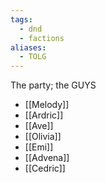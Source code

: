 ```yaml
---
tags:
  - dnd
  - factions
aliases:
  - TOLG
---
```

The party; the GUYS
- [[Melody]]
- [[Ardric]]
- [[Ave]]
- [[Olivia]]
- [[Emi]]
- [[Advena]]
- [[Cedric]]